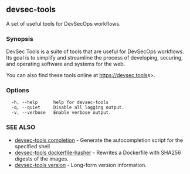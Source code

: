## devsec-tools

A set of useful tools for DevSecOps workflows.

### Synopsis

DevSec Tools is a suite of tools that are useful for DevSecOps workflows.
Its goal is to simplify and streamline the process of developing,
securing, and operating software and systems for the web.

You can also find these tools online at <https://devsec.tools>s>.

### Options

```
  -h, --help      help for devsec-tools
  -q, --quiet     Disable all logging output.
  -v, --verbose   Enable verbose output.
```

### SEE ALSO

* [devsec-tools completion](devsec-tools_completion.md)  - Generate the autocompletion script for the specified shell
* [devsec-tools dockerfile-hasher](devsec-tools_dockerfile-hasher.md)  - Rewrites a Dockerfile with SHA256 digests of the images.
* [devsec-tools version](devsec-tools_version.md)  - Long-form version information.
